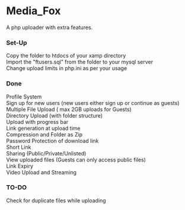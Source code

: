 # Media_Fox
A php uploader with extra features.

### Set-Up
Copy the folder to htdocs of your xamp directory  
Import the "ftusers.sql" from the folder to your mysql server  
Change upload limits in php.ini as per your usage   

### Done
Profile System  
Sign up for new users (new users either sign up or continue as guests)  
Multiple File Upload ( max 2GB uploads for Guests)  
Directory Upload (with folder structure)  
Upload with progress bar  
Link generation at upload time  
Compression and Folder as Zip  
Password Protection of download link  
Short Link  
Sharing (Public/Private/Unlisted)    
View uploaded files (Guests can only access public files)  
Link Expiry  
Video Upload and Streaming  

### TO-DO
Check for duplicate files while uploading  
